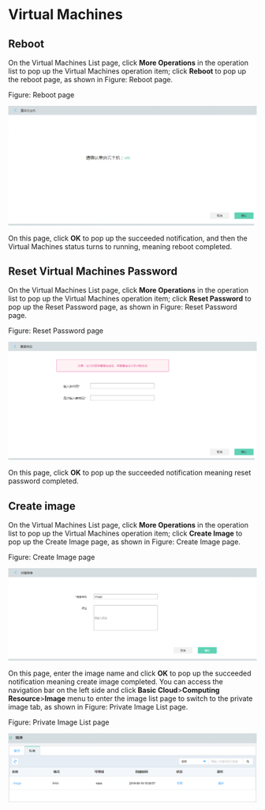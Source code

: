 # Virtual Machines

## Reboot

On the Virtual Machines List page, click **More Operations** in the operation list to pop up the Virtual Machines operation item; click **Reboot** to pop up the reboot page, as shown in Figure: Reboot page.

Figure: Reboot page

![Associated-With-Instance-1](../../../../image/JDStack-Agility/Associated-With-Instance-1.png)

On this page, click **OK** to pop up the succeeded notification, and then the Virtual Machines status turns to running, meaning reboot completed.



## Reset Virtual Machines Password

On the Virtual Machines List page, click **More Operations** in the operation list to pop up the Virtual Machines operation item; click **Reset Password** to pop up the Reset Password page, as shown in Figure: Reset Password page.

Figure: Reset Password page

![Associated-With-Instance-2](../../../../image/JDStack-Agility/Associated-With-Instance-2.png)

On this page, click **OK** to pop up the succeeded notification meaning reset password completed.



## Create image

On the Virtual Machines List page, click **More Operations** in the operation list to pop up the Virtual Machines operation item; click **Create Image** to pop up the Create Image page, as shown in Figure: Create Image page.

Figure: Create Image page

![Associated-With-Instance-3](../../../../image/JDStack-Agility/Associated-With-Instance-3.png)

On this page, enter the image name and click **OK** to pop up the succeeded notification meaning create image completed. You can access the navigation bar on the left side and click **Basic Cloud**>**Computing Resource**>**Image** menu to enter the image list page to switch to the private image tab, as shown in Figure: Private Image List page.

Figure: Private Image List page

![Associated-With-Instance-4](../../../../image/JDStack-Agility/Associated-With-Instance-4.png)

